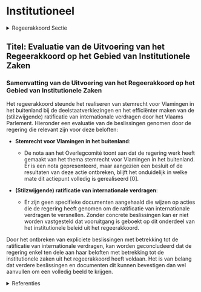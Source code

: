 # Institutioneel

<details>
        <summary>Regeerakkoord Sectie </summary>
        <p>4.7.2 Institutioneel De Vlaamse regering ijvert ervoor om het stemrecht voor Vlamingen in het buitenland te realiseren bij de organisatie van de volgende deelstaatverkiezingen. In samenwerking met het Vlaams-parlement, maakt de Vlaamse regering werk van een voorstel om de (stilzwijgende) ratificatie van internationale verdragen door het Vlaams Parlement te versnellen. </p>
        </details> 

## Titel: Evaluatie van de Uitvoering van het Regeerakkoord op het Gebied van Institutionele Zaken

### Samenvatting van de Uitvoering van het Regeerakkoord op het Gebied van Institutionele Zaken

Het regeerakkoord steunde het realiseren van stemrecht voor Vlamingen in het buitenland bij de deelstaatverkiezingen en het efficiënter maken van de (stilzwijgende) ratificatie van internationale verdragen door het Vlaams Parlement. Hieronder een evaluatie van de beslissingen genomen door de regering die relevant zijn voor deze beloften:

- **Stemrecht voor Vlamingen in het buitenland**: 
  - De nota aan het Overlegcomité toont aan dat de regering werk heeft gemaakt van het thema stemrecht voor Vlamingen in het buitenland. Er is een nota gepresenteerd, maar aangezien een besluit of de resultaten van deze actie ontbreken, blijft het onduidelijk in welke mate dit actiepunt volledig is gerealiseerd \[0\].
  
- **(Stilzwijgende) ratificatie van internationale verdragen**: 
  - Er zijn geen specifieke documenten aangehaald die wijzen op acties die de regering heeft genomen om de ratificatie van internationale verdragen te versnellen. Zonder concrete beslissingen kan er niet worden vastgesteld dat vooruitgang is geboekt op dit onderdeel van het institutionele beleid uit het regeerakkoord.

Door het ontbreken van expliciete beslissingen met betrekking tot de ratificatie van internationale verdragen, kan worden geconcludeerd dat de regering enkel ten dele aan haar beloften met betrekking tot de institutionele zaken uit het regeerakkoord heeft voldaan. Het is van belang dat verdere beslissingen en documenten dit kunnen bevestigen dan wel aanvullen om een volledig beeld te krijgen.

<details>
        <summary> Referenties</summary>
        
**[\[0\]](https://beslissingenvlaamseregering.vlaanderen.be/?search=Nota%20aan%20het%20Overlegcomit%C3%A9%3A%20%27Stemrecht%20deelstaatverkiezingen%20onderdanen%20in%20het%20buitenland%27&dateOption=select&startDate=2023-10-20T08%3A00%3A00Z&endDate=2023-10-20T08%3A00%3A00Z)** : **(2023-10-20)** Nota aan het Overlegcomité: 'Stemrecht deelstaatverkiezingen onderdanen in het buitenland' 
        </details> 

